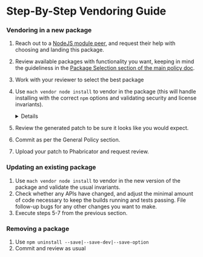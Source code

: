 # Step-By-Step Vendoring Guide
### Vendoring in a new package

1. Reach out to a [NodeJS module peer](XXXLINKME), and request their help with
  choosing and landing this package.
2. Review available packages with functionality you want, keeping in mind the
  guideliness in the [Package Selection section of the main policy
  doc](./index#package-selection).
3. Work with your reviewer to select the best package
4. Use `mach vendor node install` to vendor in the package (this will handle
   installing with the correct `npm` options and validating security and
   license invariants).
   <details><summary>Details</summary>

    To be implemented in `mach vendor node install`:
     * ```npm install --save-exact --save-dev|---save|--save-optional --no-bin-links --no-optional package@version --ignore-scripts```
     * run `mach node lint`, which will:
       * run a license linter locally (until implemented, see http://npm.broofa.com/)
       * run `npm audit`
       * run [`lockfile-lint`](https://snyk.io/blog/why-npm-lockfiles-can-be-a-security-blindspot-for-injecting-malicious-modules/)

   </details>
5. Review the generated patch to be sure it looks like you would expect.
6. Commit as per the General Policy section.
7. Upload your patch to Phabricator and request review.

### Updating an existing package

1. Use `mach vendor node install` to vendor in the new version of the
   package and validate the usual invariants.
2. Check whether any APIs have changed, and adjust the minimal amount of code
   necessary to keep the builds running and tests passing.  File follow-up bugs
   for any other changes you want to make.
3. Execute steps 5-7 from the previous section.

### Removing a package

1. Use `npm uninstall --save|--save-dev|--save-option`
2. Commit and review as usual
